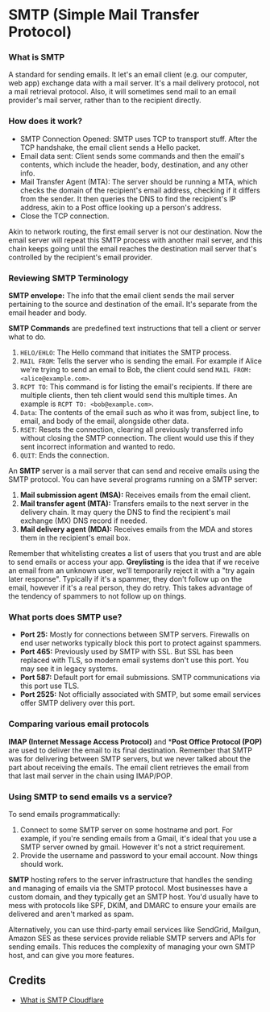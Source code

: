 # SMTP (Simple Mail Transfer Protocol)

### What is SMTP
A standard for sending emails. It let's an email client (e.g. our computer, web app) exchange data with a mail server. It's a mail delivery protocol, not a mail retrieval protocol. Also, it will sometimes send mail to an email provider's mail server, rather than to the recipient directly.

### How does it work? 
- SMTP Connection Opened: SMTP uses TCP to transport stuff. After the TCP handshake, the email client sends a Hello packet.
- Email data sent: Client sends some commands and then the email's contents, which include the header, body, destination, and any other info.
- Mail Transfer Agent (MTA): The server should be running a MTA, which checks the domain of the recipient's email address, checking if it differs from the sender. It then queries the DNS to find the recipient's IP address, akin to a Post office looking up a person's address.
- Close the TCP connection.

Akin to network routing, the first email server is not our destination. Now the email server will repeat this SMTP process with another mail server, and this chain keeps going until the email reaches the destination mail server that's controlled by the recipient's email provider.

### Reviewing SMTP Terminology
**SMTP envelope:** The info that the email client sends the mail server pertaining to the source and destination of the email. It's separate from the email header and body.

**SMTP Commands** are predefined text instructions that tell a client or server what to do.
  1. `HELO/EHLO`: The Hello command that initiates the SMTP process.
  2. `MAIL FROM`: Tells the server who is sending the email. For example if Alice we're trying to send an email to Bob, the client could send `MAIL FROM: <alice@example.com>`.
  3. `RCPT TO`: This command is for listing the email's recipients. If there are multiple clients, then teh client would send this multiple times. An example is `RCPT TO: <bob@example.com>`.
  4. `Data`: The contents of the email such as who it was from, subject line, to email, and body of the email, alongside other data.
  5. `RSET`: Resets the connection, clearing all previously transferred info without closing the SMTP connection. The client would use this if they sent incorrect information and wanted to redo.
  6. `QUIT`: Ends the connection. 

An **SMTP** server is a mail server that can send and receive emails using the SMTP protocol. You can have several programs running on a SMTP server:
  1. **Mail submission agent (MSA):** Receives emails from the email client.
  2. **Mail transfer agent (MTA):** Transfers emails to the next server in the delivery chain. It may query the DNS to find the recipient's mail exchange (MX) DNS record if needed.
  3. **Mail delivery agent (MDA):** Receives emails from the MDA and stores them in the recipient's email box.

Remember that whitelisting creates a list of users that you trust and are able to send emails or access your app. **Greylisting** is the idea that if we receive an email from an unknown user, we'll temporarily reject it with a "try again later response". Typically if it's a spammer, they don't follow up on the email, however if it's a real person, they do retry. This takes advantage of the tendency of spammers to not follow up on things.

### What ports does SMTP use? 
- **Port 25:** Mostly for connections between SMTP servers. Firewalls on end user networks typically block this port to protect against spammers.
- **Port 465:** Previously used by SMTP with SSL. But SSL has been replaced with TLS, so modern email systems don't use this port. You may see it in legacy systems.
- **Port 587:** Default port for email submissions. SMTP communications via this port use TLS.
- **Port 2525:** Not officially associated with SMTP, but some email services offer SMTP delivery over this port.

### Comparing various email protocols
**IMAP (Internet Message Access Protocol)** and ***Post Office Protocol (POP)** are used to deliver the email to its final destination. Remember that SMTP was for delivering between SMTP servers, but we never talked about the part about receiving the emails.  The email client retrieves the email from that last mail server in the chain using IMAP/POP.

### Using SMTP to send emails vs a service?


To send emails programmatically:
1. Connect to some SMTP server on some hostname and port. For example, if you're sending emails from a Gmail, it's ideal that you use a SMTP server owned by gmail. However it's not a strict requirement.
2. Provide the username and password to your email account. Now things should work.

**SMTP** hosting refers to the server infrastructure that handles the sending and managing of emails via the SMTP protocol. Most businesses have a custom domain, and they typically get an SMTP host. You'd usually have to mess with protocols like SPF, DKIM, and DMARC to ensure your emails are delivered and aren't marked as spam.

Alternatively, you can use third-party email services like SendGrid, Mailgun, Amazon SES as these services provide reliable SMTP servers and APIs for sending emails. This reduces the complexity of managing your own SMTP host, and can give you more features.

## Credits
- [What is SMTP Cloudflare](https://www.cloudflare.com/learning/email-security/what-is-smtp)
